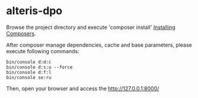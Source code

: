 # alteris-dpo
Browse the project directory and execute 'composer install' [Installing Composers](https://getcomposer.org/download/).

After composer manage dependencies, cache and base parameters, please execute following commands:

```
bin/console d:d:c
bin/console d:s:u --force
bin/console d:f:l 
bin/console se:ru
```

Then, open your browser and access the http://127.0.0.1:8000/ 
